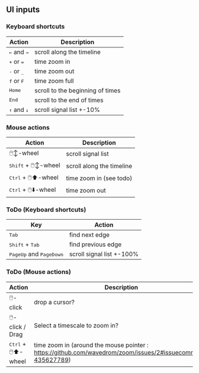 ## UI inputs

### Keyboard shortcuts

| Action | Description |
|-|-|
| <kbd>←</kbd> and <kbd>→</kbd> | scroll along the timeline |
| <kbd>+</kbd> or <kbd>=</kbd> | time zoom in  |
| <kbd>-</kbd> or <kbd>_</kbd> | time zoom out |
| <kbd>f</kbd> or <kbd>F</kbd> | time zoom full  |
| <kbd>Home</kbd> | scroll to the beginning of times |
| <kbd>End</kbd> | scroll to the end of times |
| <kbd>↑</kbd> and <kbd>↓</kbd> | scroll signal list +-10%  |

### Mouse actions

| Action | Description |
|-|-|
| 🖱️↕️-wheel | scroll signal list |
| <kbd>Shift</kbd> + 🖱️↕️-wheel  | scroll along the timeline |
| <kbd>Ctrl</kbd> + 🖱️⬆️-wheel | time zoom in (see todo) |
| <kbd>Ctrl</kbd> + 🖱️⬇️-wheel | time zoom out |


### ToDo (Keyboard shortcuts)

| Key | Action |
|-|-|
| <kbd>Tab</kbd> | find next edge |
| <kbd>Shift</kbd> + <kbd>Tab</kbd> | find previous edge |
| <kbd>PageUp</kbd> and <kbd>PageDown</kbd> | scroll signal list +-100%  |


### ToDo (Mouse actions)

| Action | Description |
|-|-|
| 🖱️-click | drop a cursor? |
| 🖱️-click / Drag | Select a timescale to zoom in? |
| <kbd>Ctrl</kbd> + 🖱️⬆️-wheel | time zoom in (around the mouse pointer : https://github.com/wavedrom/zoom/issues/2#issuecomment-435627789) |
